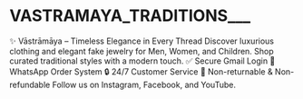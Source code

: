 # VASTRAMAYA_TRADITIONS___
✨ Vāstrāmāya – Timeless Elegance in Every Thread Discover luxurious clothing and elegant fake jewelry for Men, Women, and Children. Shop curated traditional styles with a modern touch.  ✅ Secure Gmail Login 🛒 WhatsApp Order System 🔒 24/7 Customer Service 🚫 Non-returnable &amp; Non-refundable  Follow us on Instagram, Facebook, and YouTube.
